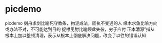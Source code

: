 # picdemo
picdemo
刻舟求剑比喻死守教条，拘泥成法，固执不变通的人
缘木求鱼比喻方向或办法不对，不可能达到目的
捉襟见肘比喻顾此失彼，穷于应付
正本清源”指从根本上加以整顿清理，表示从根本上彻底解决问题，改变了以往的错误认知
